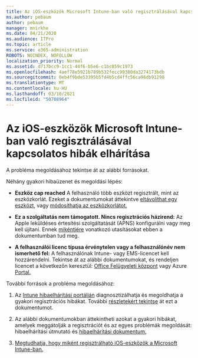 ```yaml
---
title: Az iOS-eszközök Microsoft Intune-ban való regisztrálásával kapcsolatos hibák elhárítása
ms.author: pebaum
author: pebaum
manager: mnirkhe
ms.date: 04/21/2020
ms.audience: ITPro
ms.topic: article
ms.service: o365-administration
ROBOTS: NOINDEX, NOFOLLOW
localization_priority: Normal
ms.assetid: d717bcc9-1cc1-44f6-b5e6-c1bc059c1973
ms.openlocfilehash: 4aef78e5921b789b532fecc99380da3274173bdb
ms.sourcegitcommit: 0eb4f9bde53395b5fd4b5cd4ffc56ca96db91298
ms.translationtype: MT
ms.contentlocale: hu-HU
ms.lasthandoff: 03/10/2021
ms.locfileid: "50708964"
---
```

# <a name="troubleshoot-issues-with-enrolling-ios-devices-in-microsoft-intune"></a>Az iOS-eszközök Microsoft Intune-ban való regisztrálásával kapcsolatos hibák elhárítása

A probléma megoldásához tekintse át az alábbi forrásokat. 
  
Néhány gyakori hibaüzenet és megoldási lépés:
  
- **Eszköz cap reached** A felhasználó több eszközt regisztrált, mint az eszközkorlát. Ezeket a dokumentumokat áttekintve [eltávolíthat egy eszközt,](https://docs.microsoft.com/intune/devices-wipe) vagy [módosíthatja az eszközkorlátot.](https://docs.microsoft.com/intune/enrollment-restrictions-set#set-device-limit-restrictions)
    
- **Ez a szolgáltatás nem támogatott. Nincs regisztrációs házirend:** Az Apple leküldéses értesítési szolgáltatását (APNS) konfigurálni vagy meg kell újítani. Ennek [mikéntjére](https://docs.microsoft.com/intune/apple-mdm-push-certificate-get) vonatkozó utasításokat ebben a dokumentumban tud meg. 
    
- **A felhasználói licenc típusa érvénytelen vagy a felhasználónév nem ismerhető fel:** A felhasználónak Intune- vagy EMS-licencet kell hozzárendelni. Tekintse át az alábbi dokumentumokat, és rendeljen licencet a következőn keresztül: [Office Felügyeleti központ](https://docs.microsoft.com/intune/licenses-assign) vagy Azure [Portal.](https://docs.microsoft.com/azure/active-directory/license-users-groups)
    
További források a probléma megoldásához:
  
1. Az [Intune hibaelhárítási portálján](https://devicemanagement.microsoft.com/#blade/Microsoft_Intune_DeviceSettings/TroubleshootBlade) diagnosztizálhatja és megoldhatja a gyakori regisztrációs hibákat. További [részletekért tekintse](https://docs.microsoft.com/intune/help-desk-operators) át ezt a dokumentumot. 
    
2. Az alábbi dokumentumokban áttekintheti azokat a gyakori hibákat, [](https://support.microsoft.com/help/4039809/troubleshooting-ios-device-enrollment-in-intune) amelyek meggátolják a regisztrációt és az egyes problémák megoldását: hibaelhárítási útmutató és [hibaelhárítási dokumentum.](https://docs.microsoft.com/troubleshoot/mem/intune/troubleshoot-device-enrollment-in-intune)
    
3. [Megtudhatja, hogy miként regisztrálható iOS-eszközök a Microsoft Intune-ban.](https://docs.microsoft.com/intune/ios-enroll)
    

